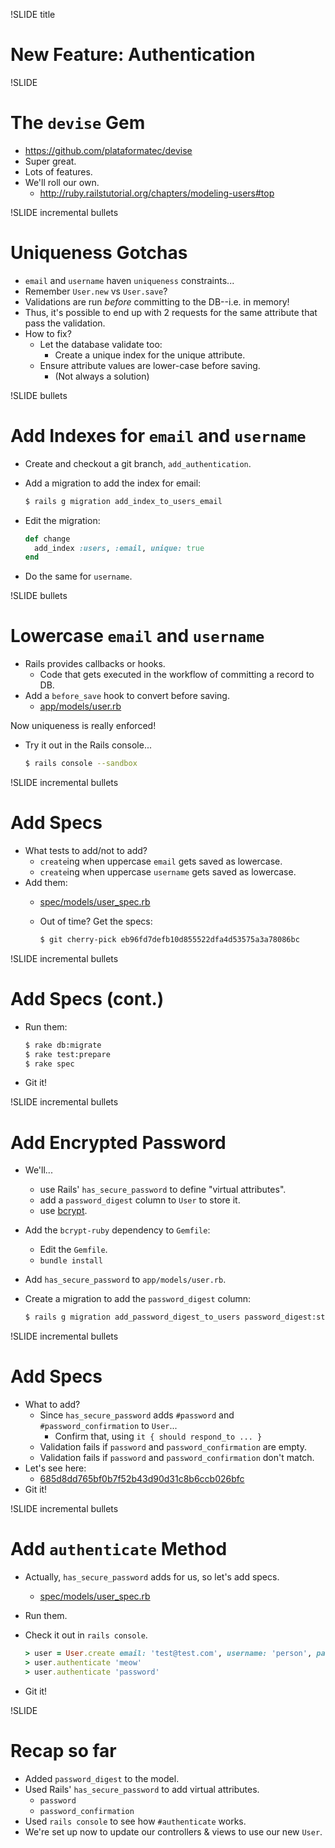 !SLIDE title
# New Feature: Authentication


!SLIDE
# The `devise` Gem

* https://github.com/plataformatec/devise
* Super great.
* Lots of features.
* We'll roll our own.
    * http://ruby.railstutorial.org/chapters/modeling-users#top


!SLIDE incremental bullets
# Uniqueness Gotchas

* `email` and `username` haven `uniqueness` constraints...
* Remember `User.new` vs `User.save`?
* Validations are run _before_ committing to the DB--i.e. in memory!
* Thus, it's possible to end up with 2 requests for the same attribute
  that pass the validation.
* How to fix?
    * Let the database validate too:
        * Create a unique index for the unique attribute.
    * Ensure attribute values are lower-case before saving.
        * (Not always a solution)


!SLIDE bullets
# Add Indexes for `email` and `username`

* Create and checkout a git branch, `add_authentication`.
* Add a migration to add the index for email:

    ```bash
    $ rails g migration add_index_to_users_email
    ```
* Edit the migration:

    ```ruby
    def change
      add_index :users, :email, unique: true
    end
    ```
* Do the same for `username`.


!SLIDE bullets
# Lowercase `email` and `username`

* Rails provides callbacks or hooks.
    * Code that gets executed in the workflow of committing a record to DB.
* Add a `before_save` hook to convert before saving.
    * [app/models/user.rb](https://github.com/turboladen/flockr/blob/eb96fd7defb10d855522dfa4d53575a3a78086bc/app/models/user.rb)

Now uniqueness is really enforced!

* Try it out in the Rails console...

    ```bash
    $ rails console --sandbox
    ```


!SLIDE incremental bullets
# Add Specs

* What tests to add/not to add?
    * `create`ing when uppercase `email` gets saved as lowercase.
    * `create`ing when uppercase `username` gets saved as lowercase.
* Add them:
    * [spec/models/user_spec.rb](https://github.com/turboladen/flockr/commit/eb96fd7defb10d855522dfa4d53575a3a78086bc)
    * Out of time? Get the specs:

        ```bash
        $ git cherry-pick eb96fd7defb10d855522dfa4d53575a3a78086bc
        ```


!SLIDE incremental bullets
# Add Specs (cont.)

* Run them:

    ```bash
    $ rake db:migrate
    $ rake test:prepare
    $ rake spec
    ```
* Git it!


!SLIDE incremental bullets
# Add Encrypted Password

* We'll...
    * use Rails' `has_secure_password` to define "virtual attributes".
    * add a `password_digest` column to `User` to store it.
    * use [bcrypt](http://en.wikipedia.org/wiki/Bcrypt).

* Add the `bcrypt-ruby` dependency to `Gemfile`:
    * Edit the `Gemfile`.
    * `bundle install`
* Add `has_secure_password` to `app/models/user.rb`.
* Create a migration to add the `password_digest` column:

    ```bash
    $ rails g migration add_password_digest_to_users password_digest:string
    ```


!SLIDE incremental bullets
# Add Specs

* What to add?
    * Since `has_secure_password` adds `#password` and `#password_confirmation` to `User`...
        * Confirm that, using `it { should respond_to ... }`
    * Validation fails if `password` and `password_confirmation` are empty.
    * Validation fails if `password` and `password_confirmation` don't match.
* Let's see here:
    * [685d8dd765bf0b7f52b43d90d31c8b6ccb026bfc](https://github.com/turboladen/flockr/commit/685d8dd765bf0b7f52b43d90d31c8b6ccb026bfc)
* Git it!


!SLIDE incremental bullets
# Add `authenticate` Method

* Actually, `has_secure_password` adds for us, so let's add specs.
    * [spec/models/user_spec.rb](https://github.com/turboladen/flockr/commit/dd6e34987a777ad481be33e4ae32649b6ad5a7ad)
* Run them.
* Check it out in `rails console`.

    ```ruby
    > user = User.create email: 'test@test.com', username: 'person', password: 'password', password_confirmation: 'password'
    > user.authenticate 'meow'
    > user.authenticate 'password'
    ```
* Git it!


!SLIDE
# Recap so far

* Added `password_digest` to the model.
* Used Rails' `has_secure_password` to add virtual attributes.
    * `password`
    * `password_confirmation`
* Used `rails console` to see how `#authenticate` works.
* We're set up now to update our controllers & views to use our new `User`.

